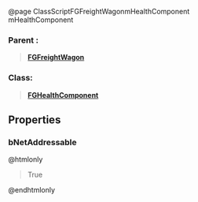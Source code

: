 @page ClassScriptFGFreightWagonmHealthComponent mHealthComponent
### Parent :
<b><a href="_class_script_f_g_freight_wagon.html"><blockquote>FGFreightWagon</blockquote></a></b>
### Class:
<b><a href="_class_script_f_g_health_component.html"><blockquote>FGHealthComponent</blockquote></a></b>
## Properties
### bNetAddressable
@htmlonly
<blockquote>True</blockquote>
@endhtmlonly

